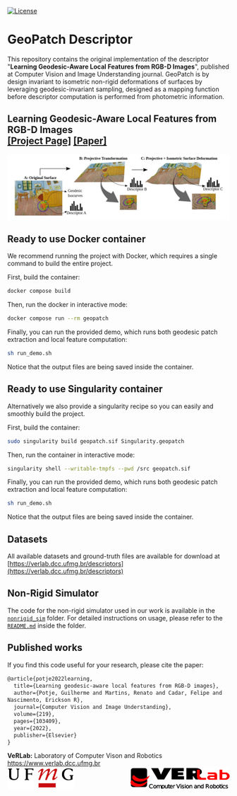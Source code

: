 [![License](https://img.shields.io/badge/License-GPLv3-blue.svg)](https://www.gnu.org/licenses/gpl-3.0)


# GeoPatch Descriptor

This repository contains the original implementation of the descriptor "<b>Learning Geodesic-Aware Local Features from RGB-D Images</b>", published at Computer Vision and Image Understanding journal. GeoPatch is by design invariant to isometric non-rigid deformations of surfaces by leveraging geodesic-invariant sampling, designed as a mapping function before descriptor computation is performed from photometric information.


## <b>Learning Geodesic-Aware Local Features from RGB-D Images</b> <br>[[Project Page]](https://www.verlab.dcc.ufmg.br/descriptors/cviu2022/) [[Paper]](https://arxiv.org/abs/2203.12016)

<img src='./images/teaser.jpg' align="center" width=900 />



## Ready to use Docker container

We recommend running the project with Docker, which requires a single command to build the entire project.

First, build the container:

```sh
docker compose build
```

Then, run the docker in interactive mode:

```sh
docker compose run --rm geopatch
```

Finally, you can run the provided demo, which runs both geodesic patch extraction and local feature computation:

```sh
sh run_demo.sh
```

Notice that the output files are being saved inside the container.

## Ready to use Singularity container

Alternatively we also provide a singularity recipe so you can easily and smoothly build the project.

First, build the container:

```sh
sudo singularity build geopatch.sif Singularity.geopatch
```

Then, run the container in interactive mode:

```sh
singularity shell --writable-tmpfs --pwd /src geopatch.sif
```

Finally, you can run the provided demo, which runs both geodesic patch extraction and local feature computation:

```sh
sh run_demo.sh
```

Notice that the output files are being saved inside the container.

## Datasets

All available datasets and ground-truth files are available for download at [https://verlab.dcc.ufmg.br/descriptors](https://verlab.dcc.ufmg.br/descriptors)


## Non-Rigid Simulator

The code for the non-rigid simulator used in our work is available in the [`nonrigid_sim`](nonrigid_sim/) folder. For detailed instructions on usage, please refer to the [`README.md`](nonrigid_sim/README.md) inside the folder.


## Published works

If you find this code useful for your research, please cite the paper:

```
@article{potje2022learning,
  title={Learning geodesic-aware local features from RGB-D images},
  author={Potje, Guilherme and Martins, Renato and Cadar, Felipe and Nascimento, Erickson R},
  journal={Computer Vision and Image Understanding},
  volume={219},
  pages={103409},
  year={2022},
  publisher={Elsevier}
}
```

**VeRLab:** Laboratory of Computer Vison and Robotics https://www.verlab.dcc.ufmg.br
<br>
<img align="left" width="auto" height="50" src="./images/ufmg.png">
<img align="right" width="auto" height="50" src="./images/verlab.png">
<br/>
